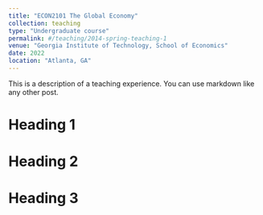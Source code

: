 ```yaml
---
title: "ECON2101 The Global Economy"
collection: teaching
type: "Undergraduate course"
permalink: #/teaching/2014-spring-teaching-1
venue: "Georgia Institute of Technology, School of Economics"
date: 2022
location: "Atlanta, GA"
---
```


This is a description of a teaching experience. You can use markdown like any other post.

Heading 1
======

Heading 2
======

Heading 3
======
